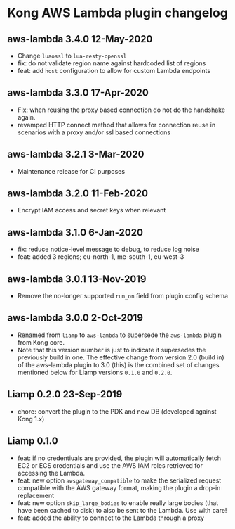 # Kong AWS Lambda plugin changelog

## aws-lambda 3.4.0 12-May-2020

- Change `luaossl` to `lua-resty-openssl`
- fix: do not validate region name against hardcoded list of regions
- feat: add `host` configuration to allow for custom Lambda endpoints

## aws-lambda 3.3.0 17-Apr-2020

- Fix: when reusing the proxy based connection do not do the handshake again.
- revamped HTTP connect method that allows for connection reuse in scenarios
  with a proxy and/or ssl based connections

## aws-lambda 3.2.1 3-Mar-2020

- Maintenance release for CI purposes

## aws-lambda 3.2.0 11-Feb-2020

- Encrypt IAM access and secret keys when relevant

## aws-lambda 3.1.0 6-Jan-2020

- fix: reduce notice-level message to debug, to reduce log noise
- feat: added 3 regions; eu-north-1, me-south-1, eu-west-3

## aws-lambda 3.0.1 13-Nov-2019

- Remove the no-longer supported `run_on` field from plugin config schema

## aws-lambda 3.0.0 2-Oct-2019

- Renamed from `liamp` to `aws-lambda` to supersede the `aws-lambda` plugin
  from Kong core.
- Note that this version number is just to indicate it supersedes the
  previously build in one. The effective change from version 2.0 (build in)
  of the aws-lambda plugin to 3.0 (this) is the combined set of changes
  mentioned below for Liamp versions `0.1.0` and `0.2.0`.

## Liamp 0.2.0 23-Sep-2019

- chore: convert the plugin to the PDK and new DB (developed against Kong 1.x)

## Liamp 0.1.0

- feat: if no credentiuals are provided, the plugin will automatically fetch
  EC2 or ECS credentials and use the AWS IAM roles retrieved for accessing the
  Lambda.
- feat: new option `awsgateway_compatible` to make the serialized request
  compatible with the AWS gateway format, making the plugin a drop-in
  replacement
- feat: new option `skip_large_bodies` to enable really large bodies (that
  have been cached to disk) to also be sent to the Lambda. Use with care!
- feat: added the ability to connect to the Lambda through a proxy
